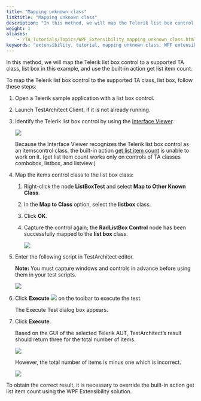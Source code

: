 ```yaml
--- 
title: "Mapping unknown class"
linktitle: "Mapping unknown class"
description: "In this method, we will map the Telerik list box control to a supported TA class, list box in this example, and use the built-in action get list item count."
weight: 1
aliases: 
    - /TA_Tutorials/Topics/WPF_Extensibility_mapping_unknown_class.html
keywords: "extensibility, tutorial, mapping unknown class, WPF extensibility, mapping unknown class"
---
```


In this method, we will map the Telerik list box control to a supported TA class, list box in this example, and use the built-in action get list item count.

To map the Telerik list box control to the supported TA class, list box, follow these steps:

1.  Open a Telerik sample application with a list box control.

2.  Launch TestArchitect Client, if it is not already running.

3.  Identify the Telerik list box control by using the [Interface Viewer](/TA_Help/Topics/Interface_def_Viewer.html).

    ![](/images/TA_Tutorials/Images/WPF_extensiblity_AUT_before_mapping.png)

    Because the Interface Viewer recognizes the Telerik list box control as an itemscontrol class, the built-in action [get list item count](/TA_Automation/Topics/bia_get_list_item_count.html) is unable to work on it. \(get list item count works only on controls of TA classes combobox, listbox, and listview.\)

4.  Map the items control class to the list box class:

    1.  Right-click the node **ListBoxTest** and select **Map to Other Known Class**.

    2.  In the **Map to Class** option, select the **listbox** class.

    3.  Click **OK**.

    4.  Capture the control again; the **RadListBox Control** node has been successfully mapped to the **list box** class.

        ![](/images/TA_Tutorials/Images/WPF_extensiblity_AUT_after_mapping.png)

5.  Enter the following script in TestArchitect editor.

    **Note:** You must capture windows and controls in advance before using them in your test scripts.

    ![](/images/TA_Tutorials/Images/WPF_extensiblity_line_editor.png)

6.  Click **Execute** ![](/images/TA_Tutorials/Images/btn.TAC_toolbar.Execute.png) on the toolbar to execute the test.

    The Execute Test dialog box appears.

7.  Click **Execute**.

    Based on the GUI of the selected Telerik AUT, TestArchitect’s result should return three for the total number of items.

    ![](/images/TA_Tutorials/Images/WPF_extensiblity_AUT.png)

    However, the total number of items is minus one which is incorrect.

    ![](/images/TA_Tutorials/Images/WPF_extensiblity_result_mapping.png)


To obtain the correct result, it is necessary to override the built-in action get list item count using the WPF Extensibility solution.



